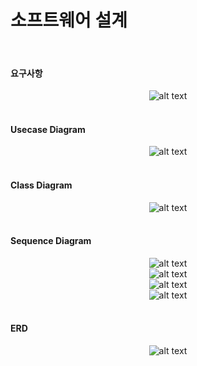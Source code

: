 # 소프트웨어 설계

<br>

#### 요구사항
<div style="text-align: center;">
    <img src="/docs/소프트웨어 설계/요구사항.png" alt="alt text" />
</div> 

<br>

#### Usecase Diagram
<div style="text-align: center;">
    <img src="/docs/소프트웨어 설계/Usecase Diagram.png" alt="alt text" />
</div> 

<br>

#### Class Diagram
<div style="text-align: center;">
    <img src="/docs/소프트웨어 설계/Class Diagram.png" alt="alt text" />
</div> 

<br>

####  Sequence Diagram
<div style="text-align: center;">
    <img src="/docs/소프트웨어 설계/Sequence Diagram (전체적인).png" alt="alt text" />
</div> 
<div style="text-align: center;">
    <img src="/docs/소프트웨어 설계/Sequence Diagram (작업).png" alt="alt text" />
</div> 
<div style="text-align: center;">
    <img src="/docs/소프트웨어 설계/Sequence Diagram (로그인).png" alt="alt text" />
</div> 
<div style="text-align: center;">
    <img src="/docs/소프트웨어 설계/Sequence Diagram (동료추가).png" alt="alt text" />
</div> 

<br>

#### ERD
<div style="text-align: center;">
    <img src="/docs/소프트웨어 설계/ERD.png" alt="alt text" />
</div> 

<br>
